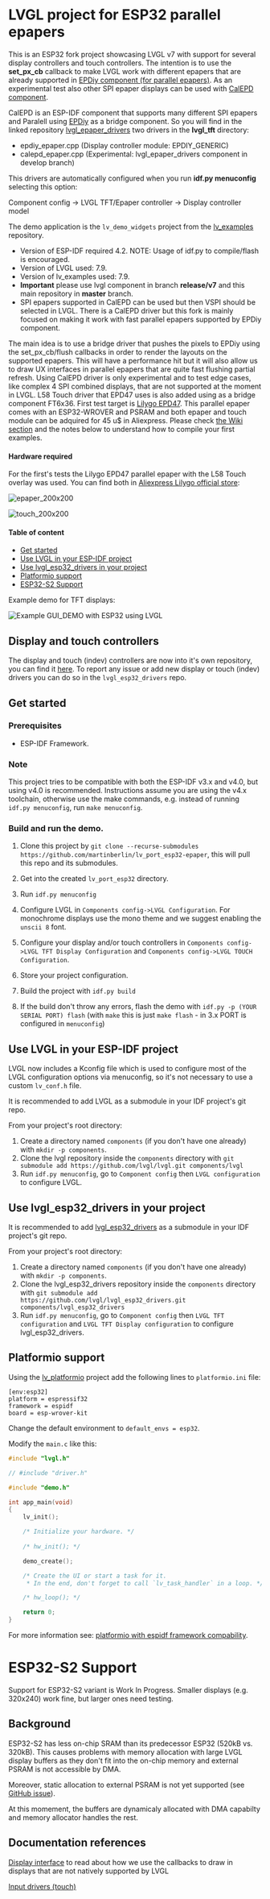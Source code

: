 # LVGL project for ESP32 parallel epapers

This is an ESP32 fork project showcasing LVGL v7 with support for several display controllers and touch controllers. The intention is to use the **set_px_cb** callback to make LVGL work with different epapers that are already supported in [EPDiy component (for parallel epapers)](https://github.com/martinberlin/epdiy-rotation). As an experimental test also other SPI epaper displays can be used with [CalEPD component](https://github.com/martinberlin/CalEPD).

CalEPD is an ESP-IDF component that supports many different SPI epapers and Paralell using [EPDiy](https://github.com/vroland/epdiy) as a bridge component. So you will find in the linked repository [lvgl_epaper_drivers](https://github.com/martinberlin/lvgl_epaper_drivers/tree/master/lvgl_tft) two drivers in the **lvgl_tft** directory:

- epdiy_epaper.cpp   (Display controller module: EPDIY_GENERIC)
- calepd_epaper.cpp  (Experimental: lvgl_epaper_drivers component in develop branch)

This drivers are automatically configured when you run **idf.py menuconfig** selecting this option:

Component config -> LVGL TFT/Epaper controller -> Display controller model

The demo application is the `lv_demo_widgets` project from the [lv_examples](https://github.com/lvgl/lv_examples) repository.

- Version of ESP-IDF required 4.2. NOTE: Usage of idf.py to compile/flash is encouraged.
- Version of LVGL used: 7.9.
- Version of lv_examples used: 7.9.
- **Important** please use lvgl component in branch **release/v7** and this main repository in **master** branch.
- SPI epapers supported in CalEPD can be used but then VSPI should be selected in LVGL. There is a CalEPD driver but this fork is mainly focused on making it work with fast parallel epapers supported by EPDiy component.

The main idea is to use a bridge driver that pushes the pixels to EPDiy using the set_px_cb/flush callbacks in order to render the layouts on the supported epapers. This will have a performance hit but it will also allow us to draw UX interfaces in parallel epapers that are quite fast flushing partial refresh. Using CalEPD driver is only experimental and to test edge cases, like complex 4 SPI combined displays, that are not supported at the moment in LVGL.
L58 Touch driver that EPD47 uses is also added using as a bridge component FT6x36. First test target is [Lilygo EPD47](https://twitter.com/martinfasani/status/1406148638351495169). This parallel epaper comes with an ESP32-WROVER and PSRAM and both epaper and touch module can be adquired for 45 u$ in Aliexpress.
Please check [the Wiki section](https://github.com/martinberlin/lv_port_esp32-epaper/wiki) and the notes below to understand how to compile your first examples.

#### Hardware required

For the first's tests the Lilygo EPD47 parallel epaper with the L58 Touch overlay was used. You can find both in [Aliexpress Lilygo official store](https://lilygo.de.aliexpress.com/store/group/TTGO-E-Paper-Display/2090076_513596996.html):

![epaper_200x200](https://user-images.githubusercontent.com/2692928/122663807-6e910300-d19d-11eb-9783-7640a6ddba77.png)

![touch_200x200](https://user-images.githubusercontent.com/2692928/122663810-72bd2080-d19d-11eb-95da-33b9fcf9805e.png)


#### Table of content
- [Get started](#get-started)
- [Use LVGL in your ESP-IDF project](#use-lvgl-in-your-esp-idf-project)
- [Use lvgl_esp32_drivers in your project](#use-lvgl_esp32_drivers-in-your-project)
- [Platformio support](#platformio-support)
- [ESP32-S2 Support](#esp32-s2-support)

Example demo for TFT displays:

![Example GUI_DEMO with ESP32 using LVGL](images/new_photo.jpg)

## Display and touch controllers

The display and touch (indev) controllers are now into it's own repository, you can find it [here](https://github.com/martinberlin/lvgl_epaper_drivers).
To report any issue or add new display or touch (indev) drivers you can do so in the `lvgl_esp32_drivers` repo.

## Get started

### Prerequisites

- ESP-IDF Framework.

### Note

This project tries to be compatible with both the ESP-IDF v3.x and v4.0, but using v4.0 is recommended.
Instructions assume you are using the v4.x toolchain, otherwise use the make commands, e.g. instead of running `idf.py menuconfig`, run `make menuconfig`.

### Build and run the demo.

1. Clone this project by `git clone --recurse-submodules https://github.com/martinberlin/lv_port_esp32-epaper`, this will pull this repo and its submodules.

2. Get into the created `lv_port_esp32` directory.

3. Run `idf.py menuconfig`

4. Configure LVGL in `Components config->LVGL Configuration`. For monochrome displays use the mono theme and we suggest enabling the `unscii 8` font.

5. Configure your display and/or touch controllers in `Components config->LVGL TFT Display Configuration` and `Components config->LVGL TOUCH Configuration`.

6. Store your project configuration.

7. Build the project with `idf.py build`

8. If the build don't throw any errors, flash the demo with `idf.py -p (YOUR SERIAL PORT) flash` (with `make` this is just `make flash` - in 3.x PORT is configured in `menuconfig`)

## Use LVGL in your ESP-IDF project

LVGL now includes a Kconfig file which is used to configure most of the LVGL configuration options via menuconfig, so it's not necessary to use a custom `lv_conf.h` file.

It is recommended to add LVGL as a submodule in your IDF project's git repo.

From your project's root directory:
1. Create a directory named `components` (if you don't have one already) with `mkdir -p components`.
2. Clone the lvgl repository inside the `components` directory with `git submodule add https://github.com/lvgl/lvgl.git components/lvgl`
3. Run `idf.py menuconfig`, go to `Component config` then `LVGL configuration` to configure LVGL.

## Use lvgl_esp32_drivers in your project

It is recommended to add [lvgl_esp32_drivers](https://github.com/lvgl/lvgl_esp32_drivers) as a submodule in your IDF project's git repo.

From your project's root directory:
1. Create a directory named `components` (if you don't have one already) with `mkdir -p components`.
2. Clone the lvgl_esp32_drivers repository inside the `components` directory with `git submodule add https://github.com/lvgl/lvgl_esp32_drivers.git components/lvgl_esp32_drivers`
3. Run `idf.py menuconfig`, go to `Component config` then `LVGL TFT configuration` and `LVGL TFT Display configuration` to configure lvgl_esp32_drivers.

## Platformio support

Using the [lv_platformio](https://github.com/lvgl/lv_platformio) project add the following lines to `platformio.ini` file:

```
[env:esp32]
platform = espressif32
framework = espidf
board = esp-wrover-kit
```

Change the default environment to `default_envs = esp32`.

Modify the `main.c` like this:

```c
#include "lvgl.h"

// #include "driver.h"

#include "demo.h"

int app_main(void)
{
    lv_init();

    /* Initialize your hardware. */
    
    /* hw_init(); */

    demo_create();

    /* Create the UI or start a task for it.
     * In the end, don't forget to call `lv_task_handler` in a loop. */

    /* hw_loop(); */

    return 0;
}
```

For more information see: [platformio with espidf framework compability](https://github.com/lvgl/lv_port_esp32/issues/168).

# ESP32-S2 Support

Support for ESP32-S2 variant is Work In Progress.
Smaller displays (e.g. 320x240) work fine, but larger ones need testing.

## Background

ESP32-S2 has less on-chip SRAM than its predecessor ESP32 (520kB vs. 320kB).
This causes problems with memory allocation with large LVGL display buffers as they don't fit into the on-chip memory
and external PSRAM is not accessible by DMA.

Moreover, static allocation to external PSRAM is not yet supported
(see [GitHub issue](https://github.com/espressif/esp-idf/issues/6162)).

At this momement, the buffers are dynamicaly allocated with DMA capabilty and memory allocator handles the rest.

## Documentation references

[Display interface](https://docs.lvgl.io/latest/en/html/porting/display.html) to read about how we use the callbacks to draw in displays that are not natively supported by LVGL

[Input drivers (touch)](https://docs.lvgl.io/latest/en/html/porting/indev.html)

